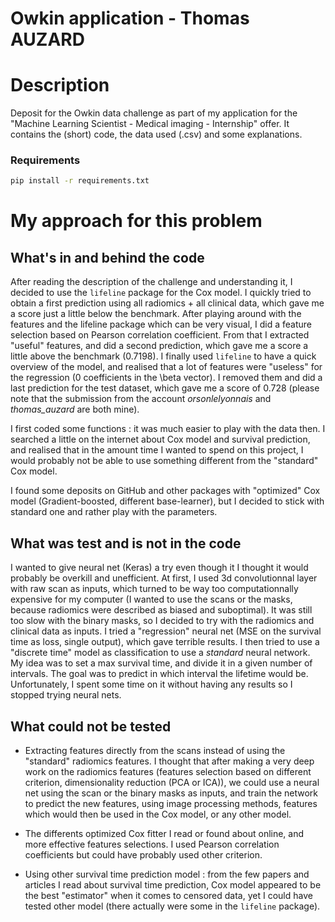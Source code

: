 # Owkin application - Thomas AUZARD

# Description
Deposit for the Owkin data challenge as part of my application for the "Machine Learning Scientist - Medical imaging - Internship" offer.
It contains the (short) code, the data used (.csv) and some explanations.
### Requirements
```bash
pip install -r requirements.txt
```

# My approach for this problem
## What's in and behind the code
After reading the description of the challenge and understanding it, I decided to use the ```lifeline``` package for the Cox model. 
I quickly tried to obtain a first prediction using all radiomics + all clinical data, which gave me a score just a little below the benchmark. After playing around with the features and the lifeline package which can be very visual, I did a feature selection based on Pearson correlation coefficient. From that I extracted "useful" features, and did a second prediction, which gave me a score a little above the benchmark (0.7198). I finally used ```lifeline``` to have a quick overview of the model, and realised that a lot of features were "useless" for the regression (0 coefficients in the \beta vector). I removed them and did a last prediction for the test dataset, which gave me a score of 0.728 (please note that the submission from the account *orsonlelyonnais* and *thomas_auzard* are both mine).

I first coded some functions : it was much easier to play with the data then. I searched a little on the internet about Cox model and survival prediction, and realised that in the amount time I wanted to spend on this project, I would probably not be able to use something different from the "standard" Cox model. 

I found some deposits on GitHub and other packages with "optimized" Cox model (Gradient-boosted, different base-learner), but I decided to stick with standard one and rather play with the parameters.

## What was test and is not in the code
I wanted to give neural net (Keras) a try even though it I thought it would probably be overkill and unefficient.
At first, I used 3d convolutionnal layer with raw scan as inputs, which turned to be way too computationnally expensive for my computer (I wanted to use the scans or the masks, because radiomics were described as biased and suboptimal). It was still too slow with the binary masks, so I decided to try with the radiomics and clinical data as inputs. I tried a "regression" neural net (MSE on the survival time as loss, single output), which gave terrible results. 
I then tried to use a "discrete time" model as classification to use a *standard* neural network. My idea was to set a max survival time, and divide it in a given number of intervals. The goal was to predict in which interval the lifetime would be. Unfortunately, I spent some time on it without having any results so I stopped trying neural nets.

## What could not be tested
- Extracting features directly from the scans instead of using the "standard" radiomics features. I thought that after making a very deep work on the radiomics features (features selection based on different criterion, dimensionality reduction (PCA or ICA)), we could use a neural net using the scan or the binary masks as inputs, and train the network to predict the new features, using image processing methods, features which would then be used in the Cox model, or any other model.

- The differents optimized Cox fitter I read or found about online, and more effective features selections. I used Pearson correlation coefficients but could have probably used other criterion.

- Using other survival time prediction model : from the few papers and articles I read about survival time prediction, Cox model appeared to be the best "estimator" when it comes to censored data, yet I could have tested other model (there actually were some in the ```lifeline``` package).


